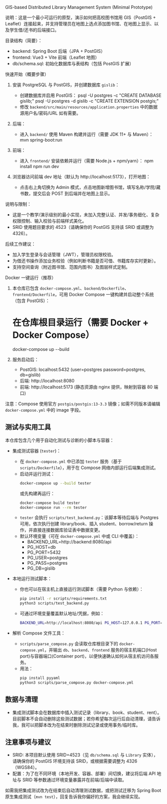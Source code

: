 GIS-based Distributed Library Management System (Minimal Prototype)

说明：这是一个最小可运行的原型，演示如何把高校图书馆用 GIS（PostGIS + Leaflet）连接起来，并支持管理员在地图上选点添加图书馆、在地图上显示、以及学生借/还书的后端接口。

目录结构（简要）：
- backend: Spring Boot 后端（JPA + PostGIS）
- frontend: Vue3 + Vite 前端（Leaflet 地图）
- db/schema.sql: 初始化数据库与表结构（包括 PostGIS 扩展）

快速开始（概要步骤）
1. 安装 PostgreSQL 与 PostGIS，并创建数据库 `gislib`：
   - 创建数据库并启用 PostGIS：
     psql -U postgres -c "CREATE DATABASE gislib;"
     psql -U postgres -d gislib -c "CREATE EXTENSION postgis;"
   - 修改 `backend/src/main/resources/application.properties` 中的数据源用户名/密码/URL 如有需要。

2. 后端：
   - 进入 `backend/` 使用 Maven 构建并运行（需要 JDK 11+ 与 Maven）：
     mvn spring-boot:run

3. 前端：
   - 进入 `frontend/` 安装依赖并运行（需要 Node.js + npm/yarn）：
     npm install
     npm run dev

4. 浏览器访问前端 dev 地址（默认为 http://localhost:5173），打开地图：
   - 点击右上角切换为 Admin 模式，点击地图新增图书馆，填写名称/学院/藏书数，提交后会 POST 到后端并在地图上显示。

说明与限制：
- 这是一个教学/演示级别的最小实现，未加入完整认证、并发/事务细化、复杂权限控制、输入校验与前端样式美化。
- SRID 使用题目要求的 4523（请确保你的 PostGIS 支持该 SRID 或调整为 4326）。

后续工作建议：
- 加入学生登录与会话管理（JWT），管理员权限校验。
- 为借还书操作添加业务校验（例如判断书籍是否可借、书籍库存实时更新）。
- 支持空间查询（附近图书馆、范围内图书）及图层样式定制。

Docker 一键运行（推荐）
1. 本仓库已包含 `docker-compose.yml`、`backend/Dockerfile`、`frontend/Dockerfile`，可用 Docker Compose 一键构建并启动整个系统（包含 PostGIS）：

   # 在仓库根目录运行（需要 Docker + Docker Compose）
   docker-compose up --build

2. 服务启动后：
   - PostGIS: localhost:5432 (user=postgres password=postgres, db=gislib)
   - 后端: http://localhost:8080
   - 前端: http://localhost:5173 (静态资源由 nginx 提供，映射到容器 80 端口)

注意：Compose 使用官方 `postgis/postgis:13-3.3` 镜像；如需不同版本请编辑 `docker-compose.yml` 中的 image 字段。

测试与实用工具
----------------

本仓库包含几个用于自动化测试与诊断的小脚本与容器：

- 集成测试容器 (`tester`)：
   - 在 `docker-compose.yml` 中已添加 `tester` 服务（基于 `scripts/Dockerfile`），用于在 Compose 网络内部运行后端集成测试。
   - 启动并运行测试：
      ```bash
      docker-compose up --build tester
      ```
      或先构建再运行：
      ```bash
      docker-compose build tester
      docker-compose run --rm tester
      ```
   - `tester` 会执行 `scripts/test_backend.py`：该脚本等待后端与 Postgres 可用，依次执行创建 library/book、插入 student、borrow/return 操作，并直接连接数据库验证表中数据变更。
   - 默认环境变量（可在 `docker-compose.yml` 中或 CLI 中覆盖）：
      - BACKEND_URL=http://backend:8080/api
      - PG_HOST=db
      - PG_PORT=5432
      - PG_USER=postgres
      - PG_PASS=postgres
      - PG_DB=gislib

- 本地运行测试脚本：
   - 你也可以在宿主机上直接运行测试脚本（需要 Python 与依赖）：
      ```bash
      pip install -r scripts/requirements.txt
      python3 scripts/test_backend.py
      ```
   - 可通过环境变量覆盖默认地址/凭据，例如：
      ```bash
      BACKEND_URL=http://localhost:8080/api PG_HOST=127.0.0.1 PG_PORT=5432 python3 scripts/test_backend.py
      ```

- 解析 Compose 文件工具：
   - `scripts/parse_compose.py` 会读取仓库根目录下的 `docker-compose.yml`，并输出 `db`、`backend`、`frontend` 服务的宿主机端口(Host port)与容器端口(Container port)，以便快速确认如何从宿主机访问各服务。
   - 用法：
      ```bash
      pip install pyyaml
      python3 scripts/parse_compose.py docker-compose.yml
      ```

数据与清理
-----------
- 集成测试脚本会在数据库中插入测试记录（library、book、student、rent）。目前脚本不会自动删除这些测试数据；若你希望每次运行后自动清理，请告诉我，我可以把脚本改为在结束时删除测试记录或使用事务/临时库。 

注意事项与建议
----------------
- SRID: 本项目默认使用 SRID=4523（见 `db/schema.sql` 与 `Library` 实体），请确保你的 PostGIS 环境支持该 SRID，或根据需要调整为 4326（WGS84）。
- 配置：为了在不同环境（本地开发、容器、部署）间切换，建议将后端 API 地址与 SRID 等参数通过环境变量暴露并在前端/后端中读取。

如需我把集成测试改为在结束后自动清理测试数据，或把测试迁移为 Spring Boot 原生集成测试（`mvn test`），回复告诉我你偏好的方案，我会继续实现。

